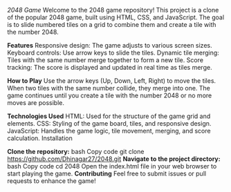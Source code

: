 *2048 Game*
Welcome to the 2048 game repository! This project is a clone of the popular 2048 game, built using HTML, CSS, and JavaScript. The goal is to slide numbered tiles on a grid to combine them and create a tile with the number 2048.

**Features**
Responsive design: The game adjusts to various screen sizes.
Keyboard controls: Use arrow keys to slide the tiles.
Dynamic tile merging: Tiles with the same number merge together to form a new tile.
Score tracking: The score is displayed and updated in real time as tiles merge.

**How to Play**
Use the arrow keys (Up, Down, Left, Right) to move the tiles.
When two tiles with the same number collide, they merge into one.
The game continues until you create a tile with the number 2048 or no more moves are possible.

**Technologies Used**
HTML: Used for the structure of the game grid and elements.
CSS: Styling of the game board, tiles, and responsive design.
JavaScript: Handles the game logic, tile movement, merging, and score calculation.
Installation

**Clone the repository:**
bash
Copy code
git clone https://github.com/Dhinagar27/2048.git
**Navigate to the project directory:**
bash
Copy code
cd 2048
Open the index.html file in your web browser to start playing the game.
**Contributing**
Feel free to submit issues or pull requests to enhance the game!
